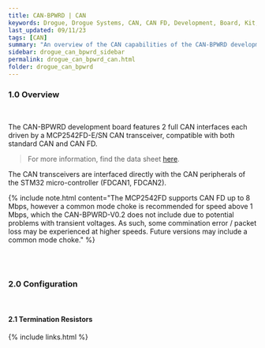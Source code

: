 ```yaml
---
title: CAN-BPWRD | CAN
keywords: Drogue, Drogue Systems, CAN, CAN FD, Development, Board, Kit, Devlopment Board, Dev Board
last_updated: 09/11/23
tags: [CAN]
summary: "An overview of the CAN capabilities of the CAN-BPWRD development board"
sidebar: drogue_can_bpwrd_sidebar
permalink: drogue_can_bpwrd_can.html
folder: drogue_can_bpwrd
---
```



### 1.0 Overview

<div><br></div>

The CAN-BPWRD development board features 2 full CAN interfaces each driven by a MCP2542FD-E/SN CAN transceiver, compatible with both standard CAN and CAN FD.

> For more information, find the data sheet [here](https://ww1.microchip.com/downloads/en/DeviceDoc/MCP2542FD-MCP2542WFD-4WFD-Data-Sheet-DS20005514C.pdf). 

The CAN transceivers are interfaced directly with the CAN peripherals of the STM32 micro-controller (FDCAN1, FDCAN2).

{% include note.html content="The MCP2542FD supports CAN FD up to 8 Mbps, however a common mode choke is recommended for speed above 1 Mbps, which the CAN-BPWRD-V0.2 does not include due to potential problems with transient voltages. As such, some commination error / packet loss may be experienced at higher speeds. Future versions may include a common mode choke." %}

<div><br><br></div>




### 2.0 Configuration

<div><br></div>



#### 2.1 Termination Resistors


{% include links.html %}
